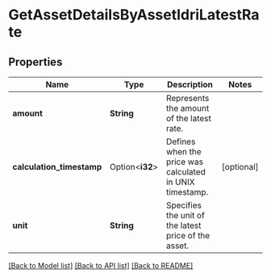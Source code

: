 # GetAssetDetailsByAssetIdriLatestRate

## Properties

Name | Type | Description | Notes
------------ | ------------- | ------------- | -------------
**amount** | **String** | Represents the amount of the latest rate. | 
**calculation_timestamp** | Option<**i32**> | Defines when the price was calculated in UNIX timestamp. | [optional]
**unit** | **String** | Specifies the unit of the latest price of the asset. | 

[[Back to Model list]](../README.md#documentation-for-models) [[Back to API list]](../README.md#documentation-for-api-endpoints) [[Back to README]](../README.md)


